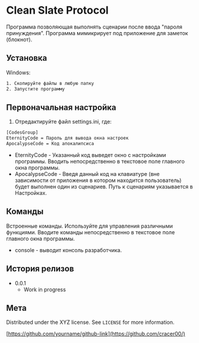 # Clean Slate Protocol

Программа позволяющая выполнять сценарии после ввода "пароля принуждения". Программа мимикрирует под приложение для заметок (блокнот).

## Установка

Windows:

```sh
1. Скопируйте файлы в любую папку
2. Запустите программу
```

## Первоначальная настройка

1. Отредактируйте файл settings.ini, где:
```sh
[CodesGroup]
EternityCode = Пароль для вывода окна настроек
ApocalypseCode = Код апокалипсиса
```
- EternityCode - Указанный код выведет окно с настройками программы. Вводить непосредственно в текстовое поле главного окна программы.
- ApocalypseCode - Введя данный код на клавиатуре (вне зависимости от приложения в котором находится пользователь) будет выполнен один из сценариев. Путь к сценариям указывается в Настройках.

## Команды
Встроенные команды. Используйте для управления различными функциями. Вводите команды непосредственно в текстовое поле главного окна программы.
- console - выводит консоль разработчика.

## История релизов

* 0.0.1
    * Work in progress

## Мета

Distributed under the XYZ license. See ``LICENSE`` for more information.

[https://github.com/yourname/github-link](https://github.com/cracer00/)
